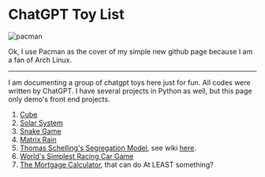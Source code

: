 # ChatGPT Toy List
![pacman](https://i.imgur.com/eGc7uzi.gif)

Ok, I use Pacman as the cover of my simple new github page because I am a fan of Arch Linux.

---

I am documenting a group of chatgpt toys here just for fun. All codes were written by ChatGPT. I have several projects in Python as well, but this page only demo's front end projects.

1. [Cube](https://psaux1.github.io/cube.html)
2. [Solar System](https://psaux1.github.io/solar.html)
3. [Snake Game](https://psaux1.github.io/snake.html)
4. [Matrix Rain](https://psaux1.github.io/matrix.html)
5. [Thomas Schelling's Segregation Model](https://psaux1.github.io/tom.html), see wiki [here](https://en.wikipedia.org/wiki/Schelling%27s_model_of_segregation).
6. [World's Simplest Racing Car Game](https://psaux1.github.io/racingcar.html)
7. [The Mortgage Calculator](https://psaux1.github.io/mortgage.html), that can do At LEAST something?
